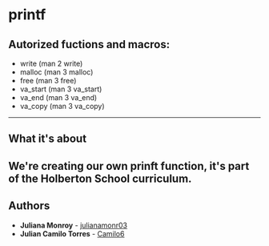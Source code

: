 # printf

## Autorized fuctions and macros: 
* write (man 2 write)
* malloc (man 3 malloc)
* free (man 3 free)
* va_start (man 3 va_start)
* va_end (man 3 va_end)
* va_copy (man 3 va_copy)
---
## What it's about
We're creating our own prinft function, it's part of the Holberton School curriculum.
---
## Authors
* **Juliana Monroy** - [julianamonr03](https://github.com/julianamonr03)
* **Julian Camilo Torres** - [Camilo6](https://github.com/Camilo6) 